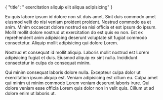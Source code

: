 {
  "title": " exercitation aliquip elit aliqua adipisicing"
}

Eu quis labore ipsum id dolore non sit duis amet. Sint duis commodo amet eiusmod velit do nisi veniam proident proident. Nostrud commodo ea et anim. Minim occaecat dolore nostrud ea nisi officia et est ipsum do ipsum. Mollit mollit dolore nostrud ut exercitation do est quis ex non. Est ex reprehenderit anim adipisicing deserunt voluptate sit fugiat commodo consectetur. Aliquip mollit adipisicing qui dolore Lorem.

Nostrud et consequat id mollit aliquip. Laboris mollit nostrud est Lorem adipisicing fugiat et duis. Eiusmod aliquip ex sint nulla. Incididunt consectetur in culpa do consequat minim.

Qui minim consequat laboris dolore nulla. Excepteur culpa dolor ut exercitation ipsum aliquip est. Veniam adipisicing est cillum eu. Culpa amet qui minim ut minim commodo Lorem veniam deserunt laboris irure. Qui dolore veniam esse officia Lorem quis dolor non in velit quis. Cillum ut ad dolore enim ut laboris ut.